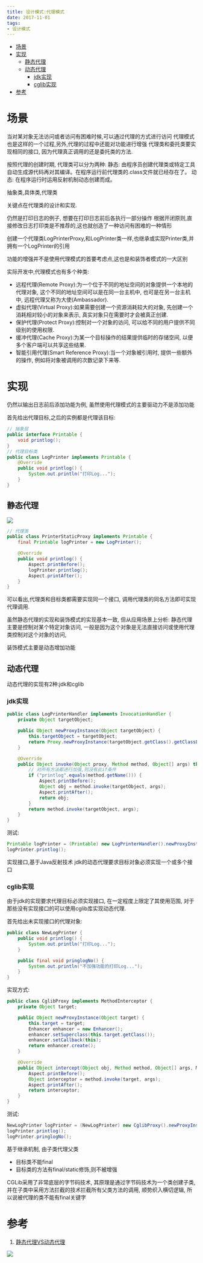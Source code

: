 ```yaml
---
title: 设计模式:代理模式
date: 2017-11-01
tags:
- 设计模式
---
```

<!-- TOC -->

- [场景](#场景)
- [实现](#实现)
    - [静态代理](#静态代理)
    - [动态代理](#动态代理)
        - [jdk实现](#jdk实现)
        - [cglib实现](#cglib实现)
- [参考](#参考)

<!-- /TOC -->
# 场景

当对某对象无法访问或者访问有困难时候,可以通过代理的方式进行访问
代理模式也是这样的一个过程,另外,代理的过程中还能对功能进行增强
代理类和委托类要实现相同的接口, 因为代理真正调用的还是委托类的方法.

按照代理的创建时期, 代理类可以分为两种:
静态: 由程序员创建代理类或特定工具自动生成源代码再对其编译。在程序运行前代理类的.class文件就已经存在了。
动态: 在程序运行时运用反射机制动态创建而成。

抽象类,具体类,代理类

关键点在代理类的设计和实现.

仍然是打印日志的例子, 想要在打印日志前后各执行一部分操作
根据开闭原则,直接修改日志打印类是不推荐的,这也就创造了一种访问有困难的一种情形

创建一个代理类LogPrinterProxy,和LogPrinter类一样,也继承或实现Printer类,并拥有一个LogPrinter的引用

功能的增强并不是使用代理模式的首要考虑点,这也是和装饰者模式的一大区别

实际开发中,代理模式也有多个种类:

* 远程代理(Remote Proxy):为一个位于不同的地址空间的对象提供一个本地的代理对象, 这个不同的地址空间可以是在同一台主机中, 也可是在另一台主机中, 远程代理又称为大使(Ambassador).
* 虚拟代理(Virtual Proxy):如果需要创建一个资源消耗较大的对象, 先创建一个消耗相对较小的对象来表示, 真实对象只在需要时才会被真正创建.
* 保护代理(Protect Proxy):控制对一个对象的访问, 可以给不同的用户提供不同级别的使用权限.
* 缓冲代理(Cache Proxy):为某一个目标操作的结果提供临时的存储空间, 以便多个客户端可以共享这些结果.
* 智能引用代理(Smart Reference Proxy):当一个对象被引用时, 提供一些额外的操作, 例如将对象被调用的次数记录下来等.

# 实现

仍然以输出日志前后添加功能为例, 虽然使用代理模式的主要驱动力不是添加功能

首先给出代理目标,之后的实例都是代理该目标:

```Java
// 抽象层
public interface Printable {
    void printlog();
}
// 代理目标类
public class LogPrinter implements Printable {
    @Override
    public void printlog() {
        System.out.println("打印Log...");
    }
}
```

## 静态代理

![](https://raw.githubusercontent.com/LuVx21/doc/master/source/_posts/99.img/pattern_staticproxy.png)

```Java
// 代理类
public class PrinterStaticProxy implements Printable {
    final Printable logPrinter = new LogPrinter();

    @Override
    public void printlog() {
        Aspect.printBefore();
        logPrinter.printlog();
        Aspect.printAfter();
    }
}
```

可以看出,代理类和目标类都需要实现同一个接口, 调用代理类的同名方法即可实现代理调用.

虽然静态代理的实现和装饰模式的实现基本一致, 但从应用场景上分析:
静态代理主要是控制对某个特定对象访问, 一般是因为这个对象是无法直接访问或使用代理类控制对这个对象的访问,

装饰模式主要是动态增加功能


## 动态代理

动态代理的实现有2种:jdk和cglib

### jdk实现

```Java
public class LogPrinterHandler implements InvocationHandler {
    private Object targetObject;

    public Object newProxyInstance(Object targetObject) {
        this.targetObject = targetObject;
        return Proxy.newProxyInstance(targetObject.getClass().getClassLoader(), targetObject.getClass().getInterfaces(), this);
    }

    @Override
    public Object invoke(Object proxy, Method method, Object[] args) throws Throwable {
        // 对所有方法都进行加强,则没有此if条件
        if ("printlog".equals(method.getName())) {
            Aspect.printBefore();
            Object obj = method.invoke(targetObject, args);
            Aspect.printAfter();
            return obj;
        }
        return method.invoke(targetObject, args);
    }
}
```

测试:
```Java
Printable logPrinter = (Printable) new LogPrinterHandler().newProxyInstance(new LogPrinter());
logPrinter.printlog();
```

实现接口,基于Java反射技术
jdk的动态代理要求目标对象必须实现一个或多个接口

### cglib实现

由于jdk的实现要求代理目标必须实现接口, 在一定程度上限定了其使用范围, 对于那些没有实现接口的可以使用cglib库实现动态代理.

首先给出未实现接口的代理对象:
```Java
public class NewLogPrinter {
    public void printlog() {
        System.out.println("打印Log...");
    }

    public final void pringlogNo() {
        System.out.println("不加强功能的打印Log...");
    }
}
```

实现方式:

```Java
public class CglibProxy implements MethodInterceptor {
    private Object target;

    public Object newProxyInstance(Object target) {
        this.target = target;
        Enhancer enhancer = new Enhancer();
        enhancer.setSuperclass(this.target.getClass());
        enhancer.setCallback(this);
        return enhancer.create();
    }

    @Override
    public Object intercept(Object obj, Method method, Object[] args, MethodProxy proxy) throws Throwable {
        Aspect.printBefore();
        Object interceptor = method.invoke(target, args);
        Aspect.printAfter();
        return interceptor;
    }
}
```

测试:
```Java
NewLogPrinter logPrinter = (NewLogPrinter) new CglibProxy().newProxyInstance(new NewLogPrinter());
logPrinter.printlog();
logPrinter.pringlogNo();
```

基于继承机制, 由子类代理父类

* 目标类不能final
* 目标类的方法有final/static修饰,则不被增强

CGLib采用了非常底层的字节码技术, 其原理是通过字节码技术为一个类创建子类,
并在子类中采用方法拦截的技术拦截所有父类方法的调用, 顺势织入横切逻辑, 所以说被代理的类不能有final关键字　

# 参考

1. [静态代理VS动态代理](http://blog.csdn.net/hejingyuan6/article/details/36203505)

[![](https://static.segmentfault.com/v-5b1df2a7/global/img/creativecommons-cc.svg)](https://creativecommons.org/licenses/by-nc-nd/4.0/)